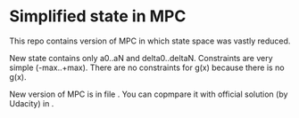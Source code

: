 # Simplified state in MPC
This repo contains version of MPC in which state space was vastly reduced.

New state contains only a0..aN and delta0..deltaN. Constraints are very simple
(-max..+max). There are no constraints for g(x) because there is no g(x). 

New version of MPC is in file [](mpc_to_line/src/MPC.cpp). You can copmpare it with official
solution (by Udacity) in [](mpc_to_line/solution/MPC.cpp).

